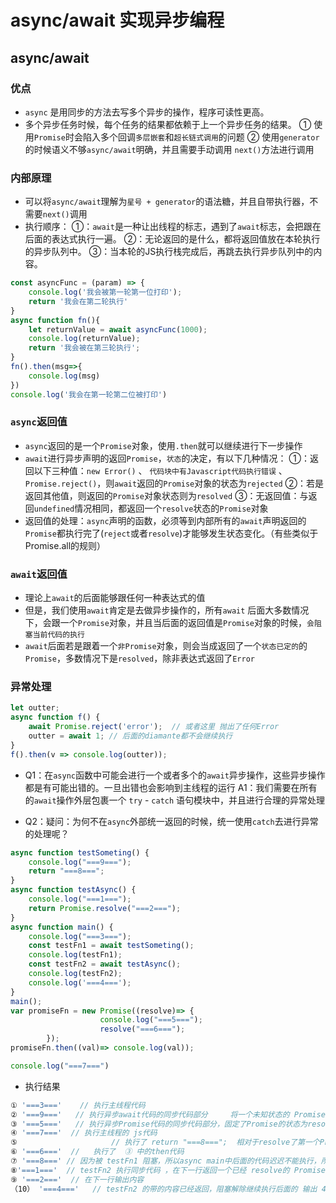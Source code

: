 # async/await 实现异步编程

## async/await
### 优点
* `async` 是用同步的方法去写多个异步的操作，程序可读性更高。
* 多个异步任务时候，每个任务的结果都依赖于上一个异步任务的结果。
  ① 使用`Promise`时会陷入多个回调`多层嵌套`和`超长链式调用`的问题
  ② 使用`generator`的时候语义不够`async/await`明确，并且需要手动调用 `next()`方法进行调用

### 内部原理
* 可以将`async/await`理解为`星号 + generator`的语法糖，并且自带执行器，不需要`next()`调用
* 执行顺序：
   ①：`await`是一种让出线程的标志，遇到了`await`标志，会把跟在后面的表达式执行一遍。
   ②：无论返回的是什么，都将返回值放在本轮执行的异步队列中。
   ③：当本轮的JS执行栈完成后，再跳去执行异步队列中的内容。
```js
const asyncFunc = (param) => { 
	console.log('我会被第一轮第一位打印');
    return '我会在第二轮执行'
}
async function fn(){
    let returnValue = await asyncFunc(1000);
    console.log(returnValue);
    return '我会被在第三轮执行';
}
fn().then(msg=>{
    console.log(msg)
})
console.log('我会在第一轮第二位被打印')
```
### `async`返回值
* `async`返回的是一个`Promise`对象，使用`.then`就可以继续进行下一步操作
* `await`进行异步声明的返回`Promise`，`状态`的决定，有以下几种情况：
   ①：返回以下三种值：`new Error()` 、 `代码块中有Javascript代码执行错误` 、 `Promise.reject()`，则`await`返回的`Promise`对象的状态为`rejected`
   ②：若是返回其他值，则返回的`Promise`对象状态则为`resolved`
   ③：无返回值：与返回`undefined`情况相同，都返回一个`resolve`状态的`Promise`对象
* 返回值的处理：`async`声明的函数，必须等到内部所有的`await`声明返回的`Promise`都执行完了(`reject`或者`resolve`)才能够发生状态变化。（有些类似于Promise.all的规则）

### `await`返回值
* 理论上`await`的后面能够跟任何一种表达式的值
* 但是，我们使用`await`肯定是去做异步操作的，所有`await` 后面大多数情况下，会跟一个`Promise`对象，并且当后面的返回值是`Promise`对象的时候，`会阻塞当前代码的执行`
* `await`后面若是跟着一个`非Promise`对象，则会当成返回了一个`状态已定的`的`Promise`，多数情况下是`resolved`，除非表达式返回了`Error`

### 异常处理
```js
let outter;
async function f() {
    await Promise.reject('error');  // 或者这里 抛出了任何Error
    outter = await 1; // 后面的diamante都不会继续执行
}
f().then(v => console.log(outter));
```
* Q1：在`async`函数中可能会进行一个或者多个的`await`异步操作，这些异步操作都是有可能出错的。一旦出错也会影响到主线程的运行
   A1：我们需要在所有的`await`操作外层包裹一个 `try` - `catch` 语句模块中，并且进行合理的异常处理

* Q2：疑问：为何不在`async`外部统一返回的时候，统一使用`catch`去进行异常的处理呢？

```js
async function testSometing() {
    console.log("===9===");
    return "===8===";
}
async function testAsync() {
    console.log("===1===");
    return Promise.resolve("===2===");
}
async function main() {
    console.log("===3===");
    const testFn1 = await testSometing();
    console.log(testFn1);
    const testFn2 = await testAsync();
    console.log(testFn2);
    console.log('===4===');
}
main();
var promiseFn = new Promise((resolve)=> { 
                    console.log("===5===");
                    resolve("===6===");
        });
promiseFn.then((val)=> console.log(val));

console.log("===7===")
```

* 执行结果
```js
① '===3==='    // 执行主线程代码   
② '===9==='   // 执行异步await代码的同步代码部分     将一个未知状态的 Promise 放到的异步队列中
③ '===5==='   // 执行异步Promise代码的同步代码部分，固定了Promise的状态为resolve,   将一个 then 部分代码放到了 异步队列中
④ '===7==='  // 执行主线程的 js代码
⑤                     // 执行了 return "===8===";  相对于resolve了第一个Promise ,将  const testFn1 = await testSometing(); 后面的代码放入异步队列中等待执行
⑥ '===6==='  //   执行了  ③ 中的then代码
⑦ '===8===' // 因为被 testFn1 阻塞，所以async main中后面的代码迟迟不能执行，所以 又再次轮转到了 ⑤ 中的 then内容
⑧'===1==='  // testFn2 执行同步代码 ，在下一行返回一个已经 resolve的 Promise
⑨ '===2==='  // 在下一行输出内容
（10） '===4==='   // testFn2 的带的内容已经返回，阻塞解除继续执行后面的 输出 4
```